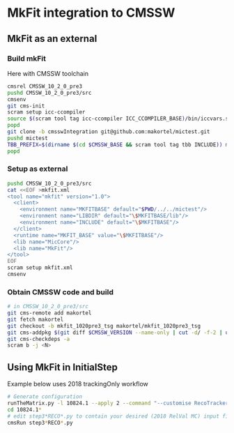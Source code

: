 # MkFit integration to CMSSW

## MkFit as an external

### Build mkFit

Here with CMSSW toolchain

```bash
cmsrel CMSSW_10_2_0_pre3
pushd CMSSW_10_2_0_pre3/src
cmsenv
git cms-init
scram setup icc-ccompiler
source $(scram tool tag icc-ccompiler ICC_CCOMPILER_BASE)/bin/iccvars.sh intel64
popd
git clone -b cmsswIntegration git@github.com:makortel/mictest.git
pushd mictest
TBB_PREFIX=$(dirname $(cd $CMSSW_BASE && scram tool tag tbb INCLUDE)) make -j 12
popd
```

### Setup as external

```bash
pushd CMSSW_10_2_0_pre3/src
cat <<EOF >mkfit.xml
<tool name="mkfit" version="1.0">
  <client>
    <environment name="MKFITBASE" default="$PWD/../../mictest"/>
    <environment name="LIBDIR" default="\$MKFITBASE/lib"/>
    <environment name="INCLUDE" default="\$MKFITBASE"/>
  </client>
  <runtime name="MKFIT_BASE" value="\$MKFITBASE"/>
  <lib name="MicCore"/>
  <lib name="MkFit"/>
</tool>
EOF
scram setup mkfit.xml
cmsenv
```

### Obtain CMSSW code and build

```bash
# in CMSSW_10_2_0_pre3/src
git cms-remote add makortel
git fetch makortel
git checkout -b mkfit_1020pre3_tsg makortel/mkfit_1020pre3_tsg
git cms-addpkg $(git diff $CMSSW_VERSION --name-only | cut -d/ -f-2 | uniq)
git cms-checkdeps -a
scram b -j <N>
```

## Using MkFit in InitialStep

Example below uses 2018 trackingOnly workflow
```bash
# Generate configuration
runTheMatrix.py -l 10824.1 --apply 2 --command "--customise RecoTracker/MkFit/customizeInitialStepToMkFit.customizeInitialStepToMkFit" -j 0
cd 10824.1*
# edit step3*RECO*.py to contain your desired (2018 RelVal MC) input files
cmsRun step3*RECO*.py
```
